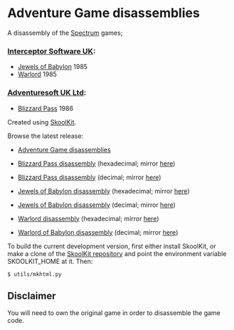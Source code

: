 Adventure Game disassemblies
============================

A disassembly of the [Spectrum](https://en.wikipedia.org/wiki/ZX_Spectrum) games;

### [Interceptor Software UK](https://en.wikipedia.org/wiki/Interceptor_Micros):
* [Jewels of Babylon](https://en.wikipedia.org/wiki/Jewels_of_Babylon) 1985
* [Warlord](https://en.wikipedia.org/wiki/ZX_Spectrum_software) 1985

### [Adventuresoft UK Ltd](https://en.wikipedia.org/wiki/Adventure_Soft):
* [Blizzard Pass](https://en.wikipedia.org/wiki/ZX_Spectrum_software) 1986

Created using [SkoolKit](https://skoolkit.ca).

Browse the latest release:

* [Adventure Game disassemblies](https://pobtastic.github.io/adventure-games/)

* [Blizzard Pass disassembly](https://pobtastic.github.io/adventure-games/blizzardpass/) (hexadecimal; mirror [here](http://skoolkit.arcadegeek.co.uk/adventure-games/blizzardpass/))
* [Blizzard Pass disassembly](https://pobtastic.github.io/adventure-games/blizzardpass/dec/) (decimal; mirror [here](http://skoolkit.arcadegeek.co.uk/adventure-games/blizzardpass/dec/))

* [Jewels of Babylon disassembly](https://pobtastic.github.io/adventure-games/jewelsofbabylon/) (hexadecimal; mirror [here](http://skoolkit.arcadegeek.co.uk/adventure-games/jewelsofbabylon/))
* [Jewels of Babylon disassembly](https://pobtastic.github.io/adventure-games/jewelsofbabylon/dec/) (decimal; mirror [here](http://skoolkit.arcadegeek.co.uk/adventure-games/jewelsofbabylon/dec/))

* [Warlord disassembly](https://pobtastic.github.io/adventure-games/warlord/) (hexadecimal; mirror [here](http://skoolkit.arcadegeek.co.uk/adventure-games/warlord/))
* [Warlord of Babylon disassembly](https://pobtastic.github.io/adventure-games/warlord/dec/) (decimal; mirror [here](http://skoolkit.arcadegeek.co.uk/adventure-games/warlord/dec/))

To build the current development version, first either install SkoolKit, or
make a clone of the [SkoolKit repository](https://github.com/skoolkid/skoolkit)
and point the environment variable SKOOLKIT_HOME at it. Then:

    $ utils/mkhtml.py

Disclaimer
----------

You will need to own the original game in order to disassemble the game code.
